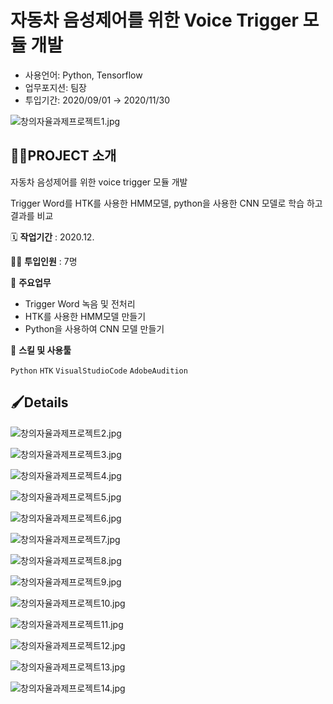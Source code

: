 # 자동차 음성제어를 위한 Voice Trigger 모듈 개발

- 사용언어: Python, Tensorflow
- 업무포지션: 팀장
- 투입기간: 2020/09/01 → 2020/11/30

![창의자율과제프로젝트1.jpg](Voice_Trigger/창의자율과제프로젝트1.jpg)

## 👩‍🏫PROJECT 소개

자동차 음성제어를 위한 voice trigger 모듈 개발

Trigger Word를 HTK를 사용한 HMM모델, python을 사용한 CNN 모델로 학습 하고 결과를 비교

🗓️ **작업기간** : 2020.12.

👨‍💻 **투입인원** : 7명

📒 **주요업무** 

- Trigger Word 녹음 및 전처리
- HTK를 사용한 HMM모델 만들기
- Python을 사용하여 CNN 모델 만들기

🌱 **스킬 및 사용툴**

`Python` `HTK` `VisualStudioCode` `AdobeAudition`

## 🖌️Details

![창의자율과제프로젝트2.jpg](%E1%84%8C%E1%85%A1%E1%84%83%E1%85%A9%E1%86%BC%E1%84%8E%E1%85%A1%20%E1%84%8B%E1%85%B3%E1%86%B7%E1%84%89%E1%85%A5%E1%86%BC%E1%84%8C%E1%85%A6%E1%84%8B%E1%85%A5%E1%84%85%E1%85%B3%E1%86%AF%20%E1%84%8B%E1%85%B1%E1%84%92%E1%85%A1%E1%86%AB%20Voice%20Trigger%20%E1%84%86%E1%85%A9%E1%84%83%E1%85%B2%E1%86%AF%20%E1%84%80%E1%85%A2%206c1e2a7ee61f4aeebf6a52f01f646343/%EC%B0%BD%EC%9D%98%EC%9E%90%EC%9C%A8%EA%B3%BC%EC%A0%9C%ED%94%84%EB%A1%9C%EC%A0%9D%ED%8A%B82.jpg)

![창의자율과제프로젝트3.jpg](%E1%84%8C%E1%85%A1%E1%84%83%E1%85%A9%E1%86%BC%E1%84%8E%E1%85%A1%20%E1%84%8B%E1%85%B3%E1%86%B7%E1%84%89%E1%85%A5%E1%86%BC%E1%84%8C%E1%85%A6%E1%84%8B%E1%85%A5%E1%84%85%E1%85%B3%E1%86%AF%20%E1%84%8B%E1%85%B1%E1%84%92%E1%85%A1%E1%86%AB%20Voice%20Trigger%20%E1%84%86%E1%85%A9%E1%84%83%E1%85%B2%E1%86%AF%20%E1%84%80%E1%85%A2%206c1e2a7ee61f4aeebf6a52f01f646343/%EC%B0%BD%EC%9D%98%EC%9E%90%EC%9C%A8%EA%B3%BC%EC%A0%9C%ED%94%84%EB%A1%9C%EC%A0%9D%ED%8A%B83.jpg)

![창의자율과제프로젝트4.jpg](%E1%84%8C%E1%85%A1%E1%84%83%E1%85%A9%E1%86%BC%E1%84%8E%E1%85%A1%20%E1%84%8B%E1%85%B3%E1%86%B7%E1%84%89%E1%85%A5%E1%86%BC%E1%84%8C%E1%85%A6%E1%84%8B%E1%85%A5%E1%84%85%E1%85%B3%E1%86%AF%20%E1%84%8B%E1%85%B1%E1%84%92%E1%85%A1%E1%86%AB%20Voice%20Trigger%20%E1%84%86%E1%85%A9%E1%84%83%E1%85%B2%E1%86%AF%20%E1%84%80%E1%85%A2%206c1e2a7ee61f4aeebf6a52f01f646343/%EC%B0%BD%EC%9D%98%EC%9E%90%EC%9C%A8%EA%B3%BC%EC%A0%9C%ED%94%84%EB%A1%9C%EC%A0%9D%ED%8A%B84.jpg)

![창의자율과제프로젝트5.jpg](%E1%84%8C%E1%85%A1%E1%84%83%E1%85%A9%E1%86%BC%E1%84%8E%E1%85%A1%20%E1%84%8B%E1%85%B3%E1%86%B7%E1%84%89%E1%85%A5%E1%86%BC%E1%84%8C%E1%85%A6%E1%84%8B%E1%85%A5%E1%84%85%E1%85%B3%E1%86%AF%20%E1%84%8B%E1%85%B1%E1%84%92%E1%85%A1%E1%86%AB%20Voice%20Trigger%20%E1%84%86%E1%85%A9%E1%84%83%E1%85%B2%E1%86%AF%20%E1%84%80%E1%85%A2%206c1e2a7ee61f4aeebf6a52f01f646343/%EC%B0%BD%EC%9D%98%EC%9E%90%EC%9C%A8%EA%B3%BC%EC%A0%9C%ED%94%84%EB%A1%9C%EC%A0%9D%ED%8A%B85.jpg)

![창의자율과제프로젝트6.jpg](%E1%84%8C%E1%85%A1%E1%84%83%E1%85%A9%E1%86%BC%E1%84%8E%E1%85%A1%20%E1%84%8B%E1%85%B3%E1%86%B7%E1%84%89%E1%85%A5%E1%86%BC%E1%84%8C%E1%85%A6%E1%84%8B%E1%85%A5%E1%84%85%E1%85%B3%E1%86%AF%20%E1%84%8B%E1%85%B1%E1%84%92%E1%85%A1%E1%86%AB%20Voice%20Trigger%20%E1%84%86%E1%85%A9%E1%84%83%E1%85%B2%E1%86%AF%20%E1%84%80%E1%85%A2%206c1e2a7ee61f4aeebf6a52f01f646343/%EC%B0%BD%EC%9D%98%EC%9E%90%EC%9C%A8%EA%B3%BC%EC%A0%9C%ED%94%84%EB%A1%9C%EC%A0%9D%ED%8A%B86.jpg)

![창의자율과제프로젝트7.jpg](%E1%84%8C%E1%85%A1%E1%84%83%E1%85%A9%E1%86%BC%E1%84%8E%E1%85%A1%20%E1%84%8B%E1%85%B3%E1%86%B7%E1%84%89%E1%85%A5%E1%86%BC%E1%84%8C%E1%85%A6%E1%84%8B%E1%85%A5%E1%84%85%E1%85%B3%E1%86%AF%20%E1%84%8B%E1%85%B1%E1%84%92%E1%85%A1%E1%86%AB%20Voice%20Trigger%20%E1%84%86%E1%85%A9%E1%84%83%E1%85%B2%E1%86%AF%20%E1%84%80%E1%85%A2%206c1e2a7ee61f4aeebf6a52f01f646343/%EC%B0%BD%EC%9D%98%EC%9E%90%EC%9C%A8%EA%B3%BC%EC%A0%9C%ED%94%84%EB%A1%9C%EC%A0%9D%ED%8A%B87.jpg)

![창의자율과제프로젝트8.jpg](%E1%84%8C%E1%85%A1%E1%84%83%E1%85%A9%E1%86%BC%E1%84%8E%E1%85%A1%20%E1%84%8B%E1%85%B3%E1%86%B7%E1%84%89%E1%85%A5%E1%86%BC%E1%84%8C%E1%85%A6%E1%84%8B%E1%85%A5%E1%84%85%E1%85%B3%E1%86%AF%20%E1%84%8B%E1%85%B1%E1%84%92%E1%85%A1%E1%86%AB%20Voice%20Trigger%20%E1%84%86%E1%85%A9%E1%84%83%E1%85%B2%E1%86%AF%20%E1%84%80%E1%85%A2%206c1e2a7ee61f4aeebf6a52f01f646343/%EC%B0%BD%EC%9D%98%EC%9E%90%EC%9C%A8%EA%B3%BC%EC%A0%9C%ED%94%84%EB%A1%9C%EC%A0%9D%ED%8A%B88.jpg)

![창의자율과제프로젝트9.jpg](%E1%84%8C%E1%85%A1%E1%84%83%E1%85%A9%E1%86%BC%E1%84%8E%E1%85%A1%20%E1%84%8B%E1%85%B3%E1%86%B7%E1%84%89%E1%85%A5%E1%86%BC%E1%84%8C%E1%85%A6%E1%84%8B%E1%85%A5%E1%84%85%E1%85%B3%E1%86%AF%20%E1%84%8B%E1%85%B1%E1%84%92%E1%85%A1%E1%86%AB%20Voice%20Trigger%20%E1%84%86%E1%85%A9%E1%84%83%E1%85%B2%E1%86%AF%20%E1%84%80%E1%85%A2%206c1e2a7ee61f4aeebf6a52f01f646343/%EC%B0%BD%EC%9D%98%EC%9E%90%EC%9C%A8%EA%B3%BC%EC%A0%9C%ED%94%84%EB%A1%9C%EC%A0%9D%ED%8A%B89.jpg)

![창의자율과제프로젝트10.jpg](%E1%84%8C%E1%85%A1%E1%84%83%E1%85%A9%E1%86%BC%E1%84%8E%E1%85%A1%20%E1%84%8B%E1%85%B3%E1%86%B7%E1%84%89%E1%85%A5%E1%86%BC%E1%84%8C%E1%85%A6%E1%84%8B%E1%85%A5%E1%84%85%E1%85%B3%E1%86%AF%20%E1%84%8B%E1%85%B1%E1%84%92%E1%85%A1%E1%86%AB%20Voice%20Trigger%20%E1%84%86%E1%85%A9%E1%84%83%E1%85%B2%E1%86%AF%20%E1%84%80%E1%85%A2%206c1e2a7ee61f4aeebf6a52f01f646343/%EC%B0%BD%EC%9D%98%EC%9E%90%EC%9C%A8%EA%B3%BC%EC%A0%9C%ED%94%84%EB%A1%9C%EC%A0%9D%ED%8A%B810.jpg)

![창의자율과제프로젝트11.jpg](%E1%84%8C%E1%85%A1%E1%84%83%E1%85%A9%E1%86%BC%E1%84%8E%E1%85%A1%20%E1%84%8B%E1%85%B3%E1%86%B7%E1%84%89%E1%85%A5%E1%86%BC%E1%84%8C%E1%85%A6%E1%84%8B%E1%85%A5%E1%84%85%E1%85%B3%E1%86%AF%20%E1%84%8B%E1%85%B1%E1%84%92%E1%85%A1%E1%86%AB%20Voice%20Trigger%20%E1%84%86%E1%85%A9%E1%84%83%E1%85%B2%E1%86%AF%20%E1%84%80%E1%85%A2%206c1e2a7ee61f4aeebf6a52f01f646343/%EC%B0%BD%EC%9D%98%EC%9E%90%EC%9C%A8%EA%B3%BC%EC%A0%9C%ED%94%84%EB%A1%9C%EC%A0%9D%ED%8A%B811.jpg)

![창의자율과제프로젝트12.jpg](%E1%84%8C%E1%85%A1%E1%84%83%E1%85%A9%E1%86%BC%E1%84%8E%E1%85%A1%20%E1%84%8B%E1%85%B3%E1%86%B7%E1%84%89%E1%85%A5%E1%86%BC%E1%84%8C%E1%85%A6%E1%84%8B%E1%85%A5%E1%84%85%E1%85%B3%E1%86%AF%20%E1%84%8B%E1%85%B1%E1%84%92%E1%85%A1%E1%86%AB%20Voice%20Trigger%20%E1%84%86%E1%85%A9%E1%84%83%E1%85%B2%E1%86%AF%20%E1%84%80%E1%85%A2%206c1e2a7ee61f4aeebf6a52f01f646343/%EC%B0%BD%EC%9D%98%EC%9E%90%EC%9C%A8%EA%B3%BC%EC%A0%9C%ED%94%84%EB%A1%9C%EC%A0%9D%ED%8A%B812.jpg)

![창의자율과제프로젝트13.jpg](%E1%84%8C%E1%85%A1%E1%84%83%E1%85%A9%E1%86%BC%E1%84%8E%E1%85%A1%20%E1%84%8B%E1%85%B3%E1%86%B7%E1%84%89%E1%85%A5%E1%86%BC%E1%84%8C%E1%85%A6%E1%84%8B%E1%85%A5%E1%84%85%E1%85%B3%E1%86%AF%20%E1%84%8B%E1%85%B1%E1%84%92%E1%85%A1%E1%86%AB%20Voice%20Trigger%20%E1%84%86%E1%85%A9%E1%84%83%E1%85%B2%E1%86%AF%20%E1%84%80%E1%85%A2%206c1e2a7ee61f4aeebf6a52f01f646343/%EC%B0%BD%EC%9D%98%EC%9E%90%EC%9C%A8%EA%B3%BC%EC%A0%9C%ED%94%84%EB%A1%9C%EC%A0%9D%ED%8A%B813.jpg)

![창의자율과제프로젝트14.jpg](%E1%84%8C%E1%85%A1%E1%84%83%E1%85%A9%E1%86%BC%E1%84%8E%E1%85%A1%20%E1%84%8B%E1%85%B3%E1%86%B7%E1%84%89%E1%85%A5%E1%86%BC%E1%84%8C%E1%85%A6%E1%84%8B%E1%85%A5%E1%84%85%E1%85%B3%E1%86%AF%20%E1%84%8B%E1%85%B1%E1%84%92%E1%85%A1%E1%86%AB%20Voice%20Trigger%20%E1%84%86%E1%85%A9%E1%84%83%E1%85%B2%E1%86%AF%20%E1%84%80%E1%85%A2%206c1e2a7ee61f4aeebf6a52f01f646343/%EC%B0%BD%EC%9D%98%EC%9E%90%EC%9C%A8%EA%B3%BC%EC%A0%9C%ED%94%84%EB%A1%9C%EC%A0%9D%ED%8A%B814.jpg)
